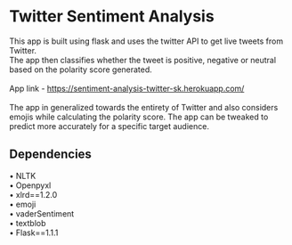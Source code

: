 # Twitter Sentiment Analysis
This app is built using flask and uses the twitter API to get live tweets from Twitter. <br /> 
The app then classifies whether the tweet is positive, negative or neutral based on the polarity score generated. <br /> 
 <br /> 
 App link - https://sentiment-analysis-twitter-sk.herokuapp.com/</br></br>
 The app in generalized towards the entirety of Twitter and also considers emojis while calculating the polarity score. The app can be tweaked to predict more accurately for a specific target audience.
 
 <h2>Dependencies</h2>
• NLTK<br>
• Openpyxl</br>
• xlrd==1.2.0</br>
• emoji</br>
• vaderSentiment</br>
• textblob</br>
• Flask==1.1.1</br></br>
